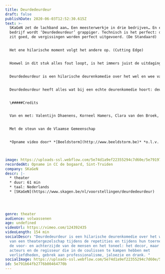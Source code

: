 ```yaml
---
title: Deurdedeurdeur
draft: false
publishDate: 2020-06-03T12:52:30.615Z
text: >-
  SKaGeN zet de lachband aan… Een meesterwerkje in drie bedrijven… En elk
  bedrijf wordt ‘Deurdedeurdeur’ grappiger. Technisch is het perfect: de timing
  zit goed, de vergissingen worden perfect uitgevoerd. (De Standaard)


  Het ene hilarische moment volgt het andere op. (Cutting Edge)


  Hoewel in dit stuk alles fout loopt, is het immers juist de uitdaging om met precieze timing alles ‘juist’ fout te doen lopen. Een uitdaging die SKaGeN met succes aangaat.(De Morgen)


  Deurdedeurdeur is een hilarische deurenkomedie over het wel en wee van een theatergezelschap tijdens de repetities en tijdens hun toernee. U ziet de voor- en achterzijde van de mensen en het toneel: het decor, maar ook de acteurs en de regisseur die in de coulissen te kampen hebben met verliefdheden, gebrek aan professionalisme, jaloezie en drank.


  Deurdedeurdeur heeft alles wat bij een echte deurenkomedie hoort: deuren, klinken, misverstanden. SKaGeN baseerde zich op de farce Noises Off (’82) van de succesvolle West End-auteur Michael Frayn. Noises Off wordt jaarlijks tientallen keren opgevoerd over de hele wereld, en de reden daarvan is niet ver te zoeken: het stuk staat als een huis en het publiek ligt krom van het lachen. Onder het motto ‘geen genre is ons te gek’, ging SKaGeN met Deurdedeurdeur de uitdaging aan om vér te gaan in ambachtelijke beheersing, in timing, in ‘comedy’. Dat gebeurde voor het eerst in 2008. Dat beviel hen en het publiek zo goed dat ze het nog eens overdeden voor de Antwerpse Kleppers 2015.


  \#####Credits


  Van en met: Valentijn Dhaenens, Korneel Hamers, Clara van den Broek, Mathijs F Scheepers, Ryszard Turbiasz, Charlotte Vandermeersch, Sari Veroustraete, Iven Deduytschaver & Jonas Van Geel Costumes: Barbara De Laere Techniek: Jeroen Wuyts, Wouter Dupon & Bob Cornet Productieleiding: Iven Deduytschaver Tekst: Naar Noises Off van Michael Frain. Bewerkt door SKaGeN, met toestemming van de auteurProductie: SKaGeN, ism Villanella en DEStudio


  Met de steun van de Vlaamse Gemeenschap


  *Opname video door* *[Beeldstorm](http://www.beeldstorm.be)* *o.l.v. Jan Bosteels*  


  ‍
image: https://uploads-ssl.webflow.com/5e74d1a9ef22355294c7d60e/5e79197278618a116b185669_SkaGeN_deurdeurdeur-01%20(c)%20Luc%20VLeugels.jpg
recordedAt: Opname in CC de bogaard, Sint-Truiden
company: SKaGeN
descr: |-
  * theater
  * duur: 61 min
  * taal: Nederlands
  * [SKaGeN](https://www.skagen.be/nl/voorstellingen/deurdedeurdeur)

  ‍

  ‍
genre: theater
audience: volwassenen
age: undefined
videoUrl: https://vimeo.com/124392435
videoLength: 154 min
socialDescr: "Deurdedeurdeur is een hilarische deurenkomedie over het wel en wee
  van een theatergezelschap tijdens de repetities en tijdens hun toernee. U ziet
  de voor- en achterzijde van de mensen en het toneel: het decor, maar ook de
  acteurs en de regisseur die in de coulissen te kampen hebben met
  verliefdheden, gebrek aan professionalisme, jaloezie en drank. "
socialImage: https://uploads-ssl.webflow.com/5e74d1a9ef22355294c7d60e/5e79197278618a116b185669_SkaGeN_deurdeurdeur-01%20(c)%20Luc%20VLeugels.jpg
id: 5e791b64fb2776b00464770b
---
```

